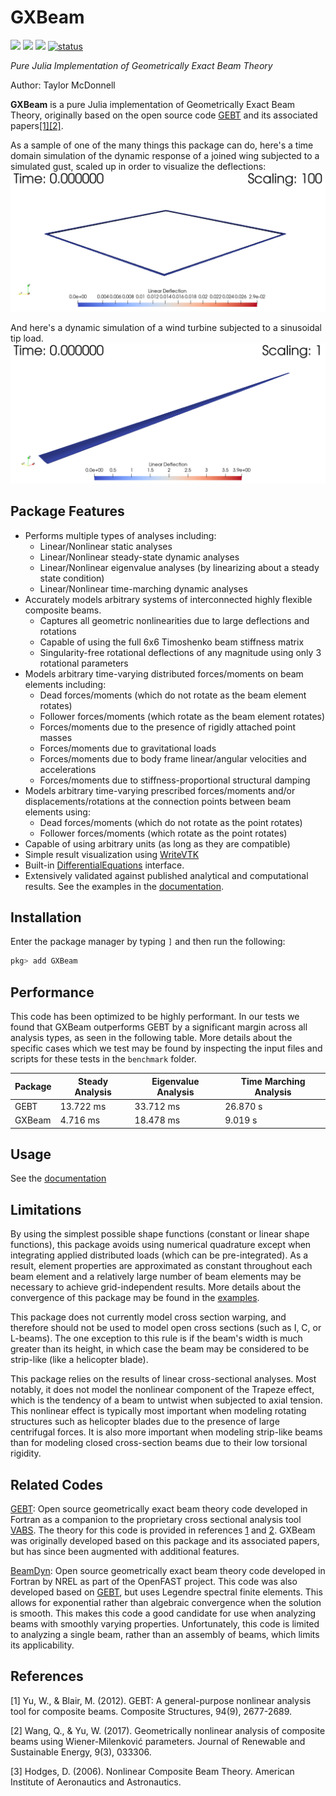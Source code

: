 # GXBeam

[![](https://img.shields.io/badge/docs-stable-blue.svg)](https://flow.byu.edu/GXBeam.jl/stable)
[![](https://img.shields.io/badge/docs-dev-blue.svg)](https://flow.byu.edu/GXBeam.jl/dev)
![](https://github.com/byuflowlab/GXBeam.jl/workflows/Run%20tests/badge.svg)
[![status](https://joss.theoj.org/papers/13cb0c41e9834510c6acf732bdfa8c05/status.svg)](https://joss.theoj.org/papers/13cb0c41e9834510c6acf732bdfa8c05)

*Pure Julia Implementation of Geometrically Exact Beam Theory*

Author: Taylor McDonnell

**GXBeam** is a pure Julia implementation of Geometrically Exact Beam Theory, originally based on the open source code [GEBT](https://cdmhub.org/resources/367) and its associated papers[[1]](#1)[[2]](#2).

As a sample of one of the many things this package can do, here's a time domain simulation of the dynamic response of a joined wing subjected to a simulated gust, scaled up in order to visualize the deflections:
![](docs/src/assets/dynamic-joined-wing.gif)

And here's a dynamic simulation of a wind turbine subjected to a sinusoidal tip load.
![](docs/src/assets/dynamic-wind-turbine.gif)

## Package Features
 - Performs multiple types of analyses including:
    - Linear/Nonlinear static analyses
    - Linear/Nonlinear steady-state dynamic analyses
    - Linear/Nonlinear eigenvalue analyses (by linearizing about a steady state condition)
    - Linear/Nonlinear time-marching dynamic analyses
 - Accurately models arbitrary systems of interconnected highly flexible composite beams.
    - Captures all geometric nonlinearities due to large deflections and rotations
    - Capable of using the full 6x6 Timoshenko beam stiffness matrix
    - Singularity-free rotational deflections of any magnitude using only 3 rotational parameters
 - Models arbitrary time-varying distributed forces/moments on beam elements including:
    - Dead forces/moments (which do not rotate as the beam element rotates)
    - Follower forces/moments (which rotate as the beam element rotates)
    - Forces/moments due to the presence of rigidly attached point masses
    - Forces/moments due to gravitational loads
    - Forces/moments due to body frame linear/angular velocities and accelerations
    - Forces/moments due to stiffness-proportional structural damping
 - Models arbitrary time-varying prescribed forces/moments and/or displacements/rotations at the connection points between beam elements using:
    - Dead forces/moments (which do not rotate as the point rotates)
    - Follower forces/moments (which rotate as the point rotates)
 - Capable of using arbitrary units (as long as they are compatible)
 - Simple result visualization using [WriteVTK](https://github.com/jipolanco/WriteVTK.jl)
 - Built-in [DifferentialEquations](https://github.com/SciML/DifferentialEquations.jl) interface.
 - Extensively validated against published analytical and computational results.  See the examples in the [documentation](https://flow.byu.edu/GXBeam.jl/dev/).

## Installation

Enter the package manager by typing `]` and then run the following:

```julia
pkg> add GXBeam
```

## Performance

This code has been optimized to be highly performant.  In our tests we found that GXBeam outperforms GEBT by a significant margin across all analysis types, as seen in the following table.  More details about the specific cases which we test may be found by inspecting the input files and scripts for these tests in the `benchmark` folder.

| Package | Steady Analysis | Eigenvalue Analysis | Time Marching Analysis |
|---- | ----| --- | --- |
| GEBT | 13.722 ms | 33.712 ms | 26.870 s |
| GXBeam | 4.716 ms | 18.478 ms | 9.019 s |

## Usage

See the [documentation](https://flow.byu.edu/GXBeam.jl/dev)

## Limitations

By using the simplest possible shape functions (constant or linear shape functions), this package avoids using numerical quadrature except when integrating applied distributed loads (which can be pre-integrated).  As a result, element properties are approximated as constant throughout each beam element and a relatively large number of beam elements may be necessary to achieve grid-independent results.  More details about the convergence of this package may be found in the [examples](https://flow.byu.edu/GXBeam.jl/dev/examples/tipmoment).

This package does not currently model cross section warping, and therefore should not be used to model open cross sections (such as I, C, or L-beams).  The one exception to this rule is if the beam's width is much greater than its height, in which case the beam may be considered to be strip-like (like a helicopter blade).  

This package relies on the results of linear cross-sectional analyses.  Most notably, it does not model the nonlinear component of the Trapeze effect, which is the tendency of a beam to untwist when subjected to axial tension.  This nonlinear effect is typically most important when modeling rotating structures such as helicopter blades due to the presence of large centrifugal forces.  It is also more important when modeling strip-like beams than for modeling closed cross-section beams due to their low torsional rigidity.

## Related Codes

[GEBT](https://cdmhub.org/resources/367): Open source geometrically exact beam theory code developed in Fortran as a companion to the proprietary cross sectional analysis tool [VABS](https://analyswift.com/vabs-cross-sectional-analysis-tool-for-composite-beams/).  The theory for this code is provided in references [1](#1) and [2](#2).  GXBeam was originally developed based on this package and its associated papers, but has since been augmented with additional features.

[BeamDyn](https://www.nrel.gov/wind/nwtc/beamdyn.html): Open source geometrically exact beam theory code developed in Fortran by NREL as part of the OpenFAST project.  This code was also developed based on [GEBT](https://cdmhub.org/resources/367), but uses Legendre spectral finite elements.  This allows for exponential rather than algebraic convergence when the solution is smooth.  This makes this code a good candidate for use when analyzing beams with smoothly varying properties.  Unfortunately, this code is limited to analyzing a single beam, rather than an assembly of beams, which limits its applicability.

## References
<a id="1">[1]</a>
Yu, W., & Blair, M. (2012).
GEBT: A general-purpose nonlinear analysis tool for composite beams.
Composite Structures, 94(9), 2677-2689.

<a id="2">[2]</a>
Wang, Q., & Yu, W. (2017).
Geometrically nonlinear analysis of composite beams using Wiener-Milenković parameters.
Journal of Renewable and Sustainable Energy, 9(3), 033306.

<a id="3">[3]</a> 
Hodges, D. (2006).
Nonlinear Composite Beam Theory.
American Institute of Aeronautics and Astronautics.
